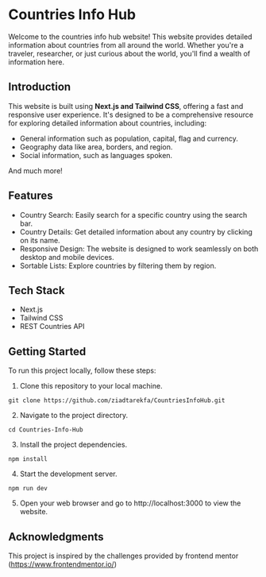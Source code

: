 # Countries Info Hub
Welcome to the countries info hub website! This website provides detailed information about countries from all around the world. Whether you're a traveler, researcher, or just curious about the world, you'll find a wealth of information here.

## Introduction
This website is built using **Next.js and Tailwind CSS**, offering a fast and responsive user experience. It's designed to be a comprehensive resource for exploring detailed information about countries, including:

- General information such as population, capital, flag and currency.
- Geography data like area, borders, and region.
- Social information, such as languages spoken.

And much more!

## Features
- Country Search: Easily search for a specific country using the search bar.
- Country Details: Get detailed information about any country by clicking on its name.
- Responsive Design: The website is designed to work seamlessly on both desktop and mobile devices.
- Sortable Lists: Explore countries by filtering them by region.

## Tech Stack
- Next.js
- Tailwind CSS
- REST Countries API

## Getting Started
To run this project locally, follow these steps:

1. Clone this repository to your local machine.
```
git clone https://github.com/ziadtarekfa/CountriesInfoHub.git
```

2. Navigate to the project directory.
```
cd Countries-Info-Hub
```
3. Install the project dependencies.

```
npm install
```
4. Start the development server.

```
npm run dev
```
5. Open your web browser and go to http://localhost:3000 to view the website.

## Acknowledgments
This project is inspired by the challenges provided by frontend mentor (https://www.frontendmentor.io/)

